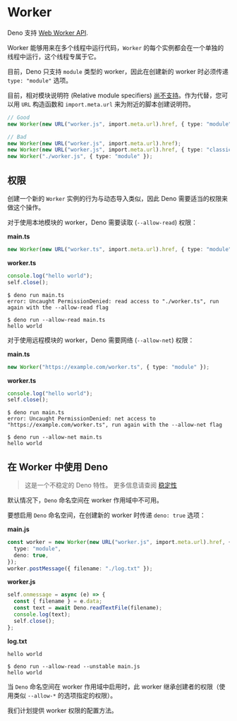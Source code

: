 # Worker

Deno 支持 [Web Worker API](https://developer.mozilla.org/zh-CN/docs/Web/API/Worker/Worker).

Worker 能够用来在多个线程中运行代码，`Worker` 的每个实例都会在一个单独的线程中运行，这个线程专属于它。

目前，Deno 只支持 `module` 类型的 worker，因此在创建新的 worker 时必须传递 `type: "module"` 选项。

目前，相对模块说明符 (Relative module specifiers) [尚不支持](https://github.com/denoland/deno/issues/5216)。作为代替，您可以用 `URL` 构造函数和 `import.meta.url` 来为附近的脚本创建说明符。

```ts
// Good
new Worker(new URL("worker.js", import.meta.url).href, { type: "module" });

// Bad
new Worker(new URL("worker.js", import.meta.url).href);
new Worker(new URL("worker.js", import.meta.url).href, { type: "classic" });
new Worker("./worker.js", { type: "module" });
```

## 权限

创建一个新的 `Worker` 实例的行为与动态导入类似，因此 Deno 需要适当的权限来做这个操作。

对于使用本地模块的 worker，Deno 需要读取 (`--allow-read`) 权限：

**main.ts**

```ts
new Worker(new URL("worker.ts", import.meta.url).href, { type: "module" });
```

**worker.ts**

```ts
console.log("hello world");
self.close();
```

```shell
$ deno run main.ts
error: Uncaught PermissionDenied: read access to "./worker.ts", run again with the --allow-read flag

$ deno run --allow-read main.ts
hello world
```

对于使用远程模块的 worker，Deno 需要网络 (`--allow-net`) 权限：

**main.ts**

```ts
new Worker("https://example.com/worker.ts", { type: "module" });
```

**worker.ts**

```ts
console.log("hello world");
self.close();
```

```shell
$ deno run main.ts
error: Uncaught PermissionDenied: net access to "https://example.com/worker.ts", run again with the --allow-net flag

$ deno run --allow-net main.ts
hello world
```

## 在 Worker 中使用 Deno

> 这是一个不稳定的 Deno 特性。
> 更多信息请查阅 [稳定性](stability.md)

默认情况下，`Deno` 命名空间在 worker 作用域中不可用。

要想启用 `Deno` 命名空间，在创建新的 worker 时传递 `deno: true` 选项：

**main.js**

```ts
const worker = new Worker(new URL("worker.js", import.meta.url).href, {
  type: "module",
  deno: true,
});
worker.postMessage({ filename: "./log.txt" });
```

**worker.js**

```ts
self.onmessage = async (e) => {
  const { filename } = e.data;
  const text = await Deno.readTextFile(filename);
  console.log(text);
  self.close();
};
```

**log.txt**

```
hello world
```

```shell
$ deno run --allow-read --unstable main.js
hello world
```
当 `Deno` 命名空间在 worker 作用域中启用时，此 worker 继承创建者的权限（使用类似 `--allow-*` 的选项指定的权限）。

我们计划提供 worker 权限的配置方法。
